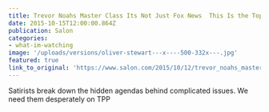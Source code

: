 ```yaml
---
title: Trevor Noahs Master Class Its Not Just Fox News  This Is the Topic That Needs Noah Oliver Stewart
date: 2015-10-15T12:00:00.864Z
publication: Salon
categories: 
- what-im-watching
image: '/uploads/versions/oliver-stewart---x----500-332x---.jpg'
featured: true
link_to_original: 'https://www.salon.com/2015/10/12/trevor_noahs_master_class_its_not_just_fox_news_this_is_the_topic_that_needs_noah_oliver_stewart/'
---
```


Satirists break down the hidden agendas behind complicated issues. We need them desperately on TPP
